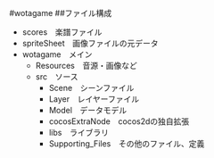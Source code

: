 #wotagame
##ファイル構成
- scores　楽譜ファイル
- spriteSheet　画像ファイルの元データ
- wotagame　メイン
  - Resources　音源・画像など
  - src　ソース
    - Scene　シーンファイル
    - Layer　レイヤーファイル
    - Model　データモデル
    - cocosExtraNode　cocos2dの独自拡張
    - libs　ライブラリ
    - Supporting_Files　その他のファイル、定義
